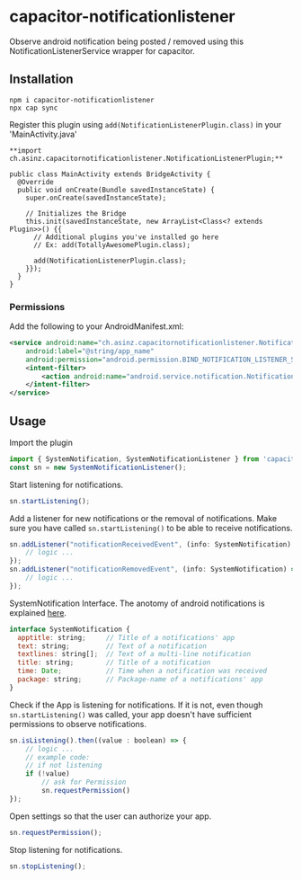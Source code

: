 # capacitor-notificationlistener

Observe android notification being posted / removed using this NotificationListenerService wrapper for capacitor.

## Installation

```
npm i capacitor-notificationlistener
npx cap sync
```

Register this plugin using  ```add(NotificationListenerPlugin.class)``` in your 'MainActivity.java'
```
**import ch.asinz.capacitornotificationlistener.NotificationListenerPlugin;**

public class MainActivity extends BridgeActivity {
  @Override
  public void onCreate(Bundle savedInstanceState) {
    super.onCreate(savedInstanceState);

    // Initializes the Bridge
    this.init(savedInstanceState, new ArrayList<Class<? extends Plugin>>() {{
      // Additional plugins you've installed go here
      // Ex: add(TotallyAwesomePlugin.class);

      add(NotificationListenerPlugin.class);
    }});
  }
}
```
### Permissions
Add the following to your AndroidManifest.xml:

```xml
<service android:name="ch.asinz.capacitornotificationlistener.NotificationService"
    android:label="@string/app_name"
    android:permission="android.permission.BIND_NOTIFICATION_LISTENER_SERVICE">
    <intent-filter>
        <action android:name="android.service.notification.NotificationListenerService" />
    </intent-filter>
</service>
```

## Usage 
Import the plugin
```javascript
import { SystemNotification, SystemNotificationListener } from 'capacitor-notificationlistener';
const sn = new SystemNotificationListener();
```

Start listening for notifications. 
```javascript
sn.startListening();
```

Add a listener for new notifications or the removal of notifications.
Make sure you have called ```sn.startListening()``` to be able to receive notifications.
```javascript
sn.addListener("notificationReceivedEvent", (info: SystemNotification) => {
    // logic ...
});
sn.addListener("notificationRemovedEvent", (info: SystemNotification) => {
    // logic ...
});
```

SystemNotification Interface.
The anotomy of android notifications is explained [here](https://developer.android.com/guide/topics/ui/notifiers/notifications#Templates).
```javascript
interface SystemNotification {
  apptitle: string;     // Title of a notifications' app
  text: string;         // Text of a notification
  textlines: string[];  // Text of a multi-line notification
  title: string;        // Title of a notification
  time: Date;           // Time when a notification was received
  package: string;      // Package-name of a notifications' app
}
```

Check if the App is listening for notifications.
If it is not, even though ```sn.startListening()``` was called,
your app doesn't have sufficient permissions to observe notifications.
```javascript
sn.isListening().then((value : boolean) => {
    // logic ... 
    // example code:
    // if not listening
    if (!value)
        // ask for Permission
        sn.requestPermission()
});
```

Open settings so that the user can authorize your app.
```javascript
sn.requestPermission();
```

Stop listening for notifications.
```javascript
sn.stopListening();
```
